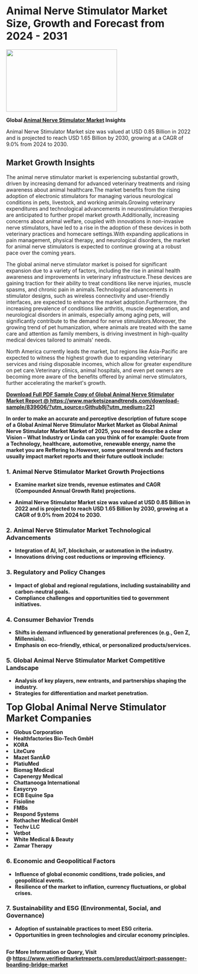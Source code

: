 <H1>Animal Nerve Stimulator Market Size, Growth and Forecast from 2024 - 2031</H1><img class="aligncenter size-medium wp-image-584254" src="https://thirdeyenews.in/wp-content/uploads/2024/09/Global-Market-Research-300x168.jpeg" alt="" width="300" height="168" /><p><strong>Global&nbsp;<a href="https://www.marketsizeandtrends.com/download-sample/839606/?utm_source=Github8j?utm_medium=221">Animal Nerve Stimulator Market</a> Insights</strong></p><p>Animal Nerve Stimulator Market size was valued at USD 0.85 Billion in 2022 and is projected to reach USD 1.65 Billion by 2030, growing at a CAGR of 9.0% from 2024 to 2030.</p><p><h2>Market Growth Insights</h2> <p>The animal nerve stimulator market is experiencing substantial growth, driven by increasing demand for advanced veterinary treatments and rising awareness about animal healthcare.The market benefits from the rising adoption of electronic stimulators for managing various neurological conditions in pets, livestock, and working animals.Growing veterinary expenditures and technological advancements in neurostimulation therapies are anticipated to further propel market growth.Additionally, increasing concerns about animal welfare, coupled with innovations in non-invasive nerve stimulators, have led to a rise in the adoption of these devices in both veterinary practices and homecare settings.With expanding applications in pain management, physical therapy, and neurological disorders, the market for animal nerve stimulators is expected to continue growing at a robust pace over the coming years.</p> <p><strong><a href="#"></a></strong></p> <p>The global animal nerve stimulator market is poised for significant expansion due to a variety of factors, including the rise in animal health awareness and improvements in veterinary infrastructure.These devices are gaining traction for their ability to treat conditions like nerve injuries, muscle spasms, and chronic pain in animals.Technological advancements in stimulator designs, such as wireless connectivity and user-friendly interfaces, are expected to enhance the market adoption.Furthermore, the increasing prevalence of conditions like arthritis, muscle degeneration, and neurological disorders in animals, especially among aging pets, will significantly contribute to the demand for nerve stimulators.Moreover, the growing trend of pet humanization, where animals are treated with the same care and attention as family members, is driving investment in high-quality medical devices tailored to animals' needs.</p> <p>North America currently leads the market, but regions like Asia-Pacific are expected to witness the highest growth due to expanding veterinary services and rising disposable incomes, which allow for greater expenditure on pet care.Veterinary clinics, animal hospitals, and even pet owners are becoming more aware of the benefits offered by animal nerve stimulators, further accelerating the market's growth.</p> <p><strong><a href="#"></p><p><span class=""><strong>Download Full PDF Sample Copy of Global Animal Nerve Stimulator Market Report</strong> @ <a href="https://www.marketsizeandtrends.com/download-sample/839606/?utm_source=Github8j?utm_medium=221" target="_blank">https://www.marketsizeandtrends.com/download-sample/839606/?utm_source=Github8j?utm_medium=221</a></span></p><p>In order to make an accurate and perceptive description of future scope of a Global&nbsp;Animal Nerve Stimulator Market Market as Global&nbsp;Animal Nerve Stimulator Market Market of 2025, you need to describe a clear Vision &ndash; What Industry or Linda can you think of for example: Quote from a Technology, healthcare, automotive, renewable energy, name the market you are Reffering to.However, some general trends and factors usually impact market reports and their future outlook include:</p><h3>1.&nbsp;<strong>Animal Nerve Stimulator Market Growth Projections</strong></h3><ul><li>Examine market size trends, revenue estimates and CAGR (Compounded Annual Growth Rate) projections.</li><li><p>Animal Nerve Stimulator Market size was valued at USD 0.85 Billion in 2022 and is projected to reach USD 1.65 Billion by 2030, growing at a CAGR of 9.0% from 2024 to 2030.</p></li></ul><h3>2.&nbsp;<strong>Animal Nerve Stimulator Market Technological Advancements</strong></h3><ul><li>Integration of AI, IoT, blockchain, or automation in the industry.</li><li>Innovations driving cost reductions or improving efficiency.</li></ul><h3>3.&nbsp;<strong>Regulatory and Policy Changes</strong></h3><ul><li>Impact of global and regional regulations, including sustainability and carbon-neutral goals.</li><li>Compliance challenges and opportunities tied to government initiatives.</li></ul><h3>4.&nbsp;<strong>Consumer Behavior Trends</strong></h3><ul><li>Shifts in demand influenced by generational preferences (e.g., Gen Z, Millennials).</li><li>Emphasis on eco-friendly, ethical, or personalized products/services.</li></ul><h3>5.&nbsp;<strong>Global Animal Nerve Stimulator Market Competitive Landscape</strong></h3><ul><li>Analysis of key players, new entrants, and partnerships shaping the industry.</li><li>Strategies for differentiation and market penetration.</li></ul><p data-pm-slice="1 1 []"><span style="color: inherit; font-family: inherit; font-size: 25px;">Top Global Animal Nerve Stimulator Market Companies</span></p><div class="" data-test-id=""><p><li>Globus Corporation</li><li> Healthfactories Bio-Tech GmbH</li><li> KORA</li><li> LiteCure</li><li> Mazet SantÃ©</li><li> PlatiuMed</li><li> Biomag Medical</li><li> Capenergy Medical</li><li> Chattanooga International</li><li> Easycryo</li><li> ECB Equine Spa</li><li> Fisioline</li><li> FMBs</li><li> Respond Systems</li><li> Rothacher Medical GmbH</li><li> Techv LLC</li><li> Vetbot</li><li> White Medical & Beauty</li><li> Zamar Therapy</li></p></div><h3>6.&nbsp;<strong>Economic and Geopolitical Factors</strong></h3><ul><li>Influence of global economic conditions, trade policies, and geopolitical events.</li><li>Resilience of the market to inflation, currency fluctuations, or global crises.</li></ul><h3>7.&nbsp;<strong>Sustainability and ESG (Environmental, Social, and Governance)</strong></h3><ul><li>Adoption of sustainable practices to meet ESG criteria.</li><li>Opportunities in green technologies and circular economy principles.</li></ul><h2><strong style="font-size: 14px;">For More Information or Query, Visit @&nbsp;</strong><a style="background-color: #ffffff; font-size: 14px;" href="https://www.marketsizeandtrends.com/report/animal-nerve-stimulator-market/" target="_blank">https://www.verifiedmarketreports.com/product/airport-passenger-boarding-bridge-market</a></h2>